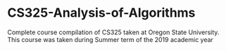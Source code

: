 # CS325-Analysis-of-Algorithms
Complete course compilation of CS325 taken at Oregon State University. This course was taken during Summer term of the 2019 academic year 
